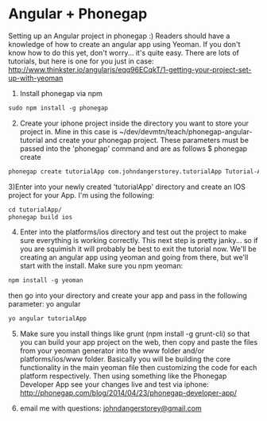 Angular + Phonegap
=========================

Setting up an Angular project in phonegap :)  Readers should have a knowledge of how to create an angular app using Yeoman.  If you don't know how to do this yet, don't worry... it's quite easy.  There are lots of tutorials, but here is one for you just in case: http://www.thinkster.io/angularjs/eqq96ECqkT/1-getting-your-project-set-up-with-yeoman

1)  Install phonegap via npm
``` html
sudo npm install -g phonegap
```
2) Create your iphone project inside the directory you want to store your project in.  Mine in this case is ~/dev/devmtn/teach/phonegap-angular-tutorial and create your phonegap project.  These parameters must be passed into the 'phonegap' command and are as follows $ phonegap create <directory> <identifier> <projectName>
```html
phonegap create tutorialApp com.johndangerstorey.tutorialApp Tutorial-App
```
3)Enter into your newly created 'tutorialApp' directory and create an IOS project for your App.  I'm using the following:
```html
cd tutorialApp/
phonegap build ios
```
4) Enter into the platforms/ios directory and test out the project to make sure everything is working correctly.  This next step is pretty janky... so if you are squimish it will probably be best to exit the tutorial now.  We'll be creating an angular app using yeoman and going from there, but we'll start with the install.  Make sure you npm yeoman:
```html
npm install -g yeoman
```
then go into your directory and create your app and pass in the following parameter: yo angular <appName>

```html
yo angular tutorialApp
```
5) Make sure you install things like grunt (npm install -g grunt-cli) so that you can build your app project on the web, then copy and paste the files from your yeoman generator into the www folder and/or platforms/ios/www folder.  Basically you will be building the core functionality in the main yeoman file then customizing the code for each platform respectively. Then using something like the Phonegap Developer App see your changes live and test via iphone: http://phonegap.com/blog/2014/04/23/phonegap-developer-app/

6) email me with questions: johndangerstorey@gmail.com
